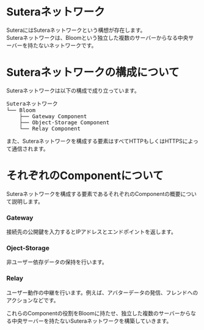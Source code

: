 # Suteraネットワーク  
SuteraにはSuteraネットワークという構想が存在します。  
Suteraネットワークは、Bloomという独立した複数のサーバーからなる中央サーバーを持たないネットワークです。  

# Suteraネットワークの構成について  
Suteraネットワークは以下の構成で成り立っています。  
<pre>
Suteraネットワーク
└── Bloom
    ├── Gateway Component
    ├── Object-Storage Component
    └── Relay Component
</pre>
また、Suteraネットワークを構成する要素はすべてHTTPもしくはHTTPSによって通信されます。  

# それぞれのComponentについて  
Suteraネットワークを構成する要素であるそれぞれのComponentの概要について説明します。  
### Gateway  
接続先の公開鍵を入力するとIPアドレスとエンドポイントを返します。  
### Oject-Storage  
非ユーザー依存データの保持を行います。  
### Relay  
ユーザー動作の中継を行います。例えば、アバターデータの発信、フレンドへのアクションなどです。  

これらのComponentの役割をBloomに持たせ、独立した複数のサーバーからなる中央サーバーを持たないSuteraネットワークを構築していきます。  
